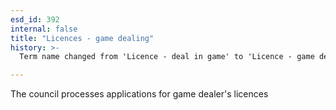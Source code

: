 ```yaml
---
esd_id: 392
internal: false
title: "Licences - game dealing"
history: >-
  Term name changed from 'Licence - deal in game' to 'Licence - game dealers' and scope notes added in version 2.02. Scope notes changed in version 3.00 to clarify relevant legislation. Term name changed from 'Licence - game dealers' to 'Licences - game dealing' in version 3.00.

---
```


The council processes applications for game dealer's licences

